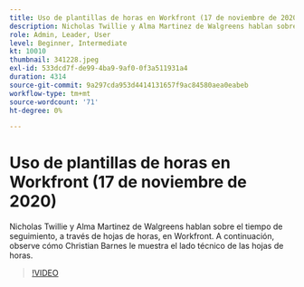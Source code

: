 ```yaml
---
title: Uso de plantillas de horas en Workfront (17 de noviembre de 2020)
description: Nicholas Twillie y Alma Martinez de Walgreens hablan sobre el tiempo de seguimiento, a través de hojas de horas, en Workfront. Entonces mira como Christian Barnes te muestra... (las descripciones deben tener entre 60 y 160 caracteres)
role: Admin, Leader, User
level: Beginner, Intermediate
kt: 10010
thumbnail: 341228.jpeg
exl-id: 533dcd7f-de99-4ba9-9af0-0f3a511931a4
duration: 4314
source-git-commit: 9a297cda953d4414131657f9ac84580aea0eabeb
workflow-type: tm+mt
source-wordcount: '71'
ht-degree: 0%

---
```


# Uso de plantillas de horas en Workfront (17 de noviembre de 2020)

Nicholas Twillie y Alma Martinez de Walgreens hablan sobre el tiempo de seguimiento, a través de hojas de horas, en Workfront. A continuación, observe cómo Christian Barnes le muestra el lado técnico de las hojas de horas.

>[!VIDEO](https://video.tv.adobe.com/v/341228/?quality=12&learn=on)
